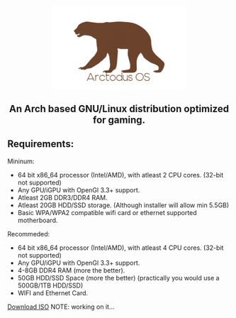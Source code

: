 <p align=center>
 <img src="./arctodusos.png" alt="ArctodusOS logo" style="width:300px;"/>
<h2 align=center>
An Arch based GNU/Linux distribution optimized for gaming.
</h2>

## Requirements:

Mininum:<br>
* 64 bit x86_64 processor (Intel/AMD), with atleast 2 CPU cores. (32-bit not supported)
* Any GPU/iGPU with OpenGl 3.3+ support.
* Atleast 2GB DDR3/DDR4 RAM.
* Atleast 20GB HDD/SSD storage. (Although installer will allow min 5.5GB)
* Basic WPA/WPA2 compatible wifi card or ethernet supported motherboard.

Recommeded: <br>
* 64 bit x86_64 processor (Intel/AMD), with atleast 4 CPU cores. (32-bit not supported)
* Any GPU/iGPU with OpenGl 3.3+ support.
* 4-8GB DDR4 RAM (more the better).
* 50GB HDD/SSD Space (more the better) (practically you would use a 500GB/1TB HDD/SSD)
* WIFI and Ethernet Card.

[Download ISO](arctodusos.png)
NOTE: working on it...
